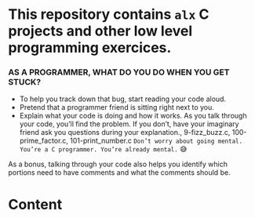 
# This repository contains `alx` C projects and other low level programming exercices.

### AS A PROGRAMMER, WHAT DO YOU DO WHEN YOU GET STUCK?
- To help you track down that bug, start reading your code aloud. 
- Pretend that a programmer friend is sitting right next to you. 
- Explain what your code is doing and how it works. As you talk through your code, you’ll find the problem. If you don’t, have your imaginary friend ask you questions during your explanation., 9-fizz_buzz.c, 100-prime_factor.c, 101-print_number.c
`Don’t worry about going mental. You’re a C programmer. You’re already mental.` 😅


As a bonus, talking through your code also helps you identify which portions need to have comments and what the comments should be.


# Content

